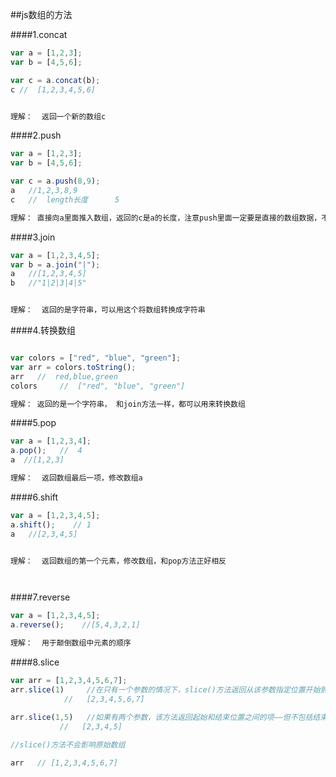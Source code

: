 ##js数组的方法

####1.concat

```javascript
var a = [1,2,3];
var b = [4,5,6];

var c = a.concat(b);     
c //  [1,2,3,4,5,6]


理解：  返回一个新的数组c
```

####2.push

```javascript
var a = [1,2,3];
var b = [4,5,6];

var c = a.push(8,9);
a   //1,2,3,8,9
c   //  length长度      5

理解： 直接向a里面推入数组，返回的c是a的长度，注意push里面一定要是直接的数组数据，不能是b，修改a的数据


```

####3.join

```JavaScript
var a = [1,2,3,4,5]; 
var b = a.join("|");
a   //[1,2,3,4,5]
b   //"1|2|3|4|5"


理解：  返回的是字符串，可以用这个将数组转换成字符串
```

####4.转换数组

```javascript

var colors = ["red", "blue", "green"];  
var arr = colors.toString();
arr   //  red,blue,green
colors     //  ["red", "blue", "green"]

理解： 返回的是一个字符串， 和join方法一样，都可以用来转换数组

```


####5.pop

```javascript
var a = [1,2,3,4];
a.pop();   //  4
a  //[1,2,3]

理解：  返回数组最后一项，修改数组a


```

####6.shift

```javascript
var a = [1,2,3,4,5];
a.shift();    // 1
a   //[2,3,4,5]


理解：  返回数组的第一个元素，修改数组，和pop方法正好相反




```

####7.reverse

```JavaScript
var a = [1,2,3,4,5];
a.reverse();    //[5,4,3,2,1]

理解：  用于颠倒数组中元素的顺序


```

####8.slice

```javascript
var arr = [1,2,3,4,5,6,7];
arr.slice(1)     //在只有一个参数的情况下，slice()方法返回从该参数指定位置开始到当前数组末尾的所有项
            //   [2,3,4,5,6,7]

arr.slice(1,5)   //如果有两个参数，该方法返回起始和结束位置之间的项——但不包括结束位置的项  
           //   [2,3,4,5]
           
//slice()方法不会影响原始数组

arr   // [1,2,3,4,5,6,7]


```










